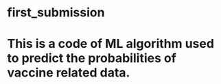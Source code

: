 # first_submission
# This is a code of ML algorithm used to predict the probabilities of vaccine related data.
